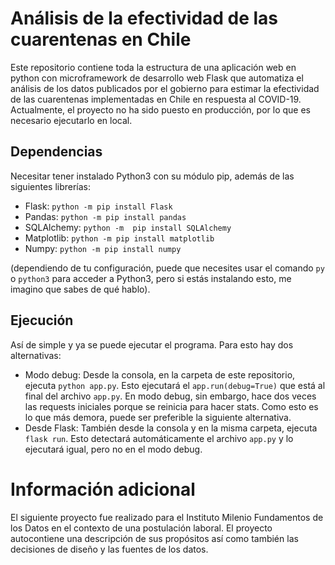# Análisis de la efectividad de las cuarentenas en Chile

Este repositorio contiene toda la estructura de una aplicación web en python con microframework de desarrollo web Flask que automatiza el análisis de los datos publicados por el gobierno para estimar la efectividad de las cuarentenas implementadas en Chile en respuesta al COVID-19. Actualmente, el proyecto no ha sido puesto en producción, por lo que es necesario ejecutarlo en local.

## Dependencias

Necesitar tener instalado Python3 con su módulo pip, además de las siguientes librerías:
- Flask: ``python -m pip install Flask``
- Pandas: ``python -m pip install pandas``
- SQLAlchemy: ``python -m  pip install SQLAlchemy``
- Matplotlib: ``python -m pip install matplotlib``
- Numpy: ``python -m pip install numpy``

(dependiendo de tu configuración, puede que necesites usar el comando ``py`` o ``python3`` para acceder a Python3, pero si estás instalando esto, me imagino que sabes de qué hablo).

## Ejecución

Así de simple y ya se puede ejecutar el programa. Para esto hay dos alternativas:
- Modo debug: Desde la consola, en la carpeta de este repositorio, ejecuta ``python app.py``. Esto ejecutará el ``app.run(debug=True)`` que está al final del archivo ``app.py``. En modo debug, sin embargo, hace dos veces las requests iniciales porque se reinicia para hacer stats. Como esto es lo que más demora, puede ser preferible la siguiente alternativa.
- Desde Flask: También desde la consola y en la misma carpeta, ejecuta ``flask run``. Esto detectará automáticamente el archivo ``app.py`` y lo ejecutará igual, pero no en el modo debug.

# Información adicional

El siguiente proyecto fue realizado para el Instituto Milenio Fundamentos de los Datos en el contexto de una postulación laboral. El proyecto autocontiene una descripción de sus propósitos así como también las decisiones de diseño y las fuentes de los datos.
